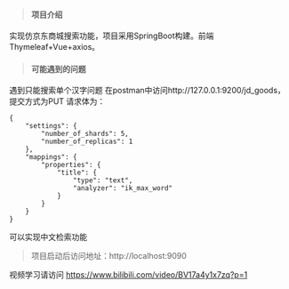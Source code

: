 > #### 项目介绍

实现仿京东商城搜索功能，项目采用SpringBoot构建。前端Thymeleaf+Vue+axios。

> #### 可能遇到的问题

遇到只能搜索单个汉字问题
在postman中访问http://127.0.0.1:9200/jd_goods，提交方式为PUT
请求体为：

```
{
    "settings": {
        "number_of_shards": 5,
        "number_of_replicas": 1
    },
    "mappings": {
        "properties": {
            "title": {
                "type": "text",
                "analyzer": "ik_max_word"
            }
        }
    }
}
```

可以实现中文检索功能

> 项目启动后访问地址：http://localhost:9090

视频学习请访问 https://www.bilibili.com/video/BV17a4y1x7zq?p=1
